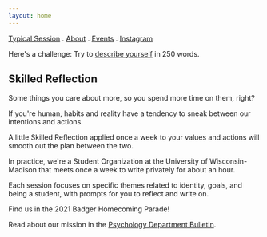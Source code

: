 ```yaml
---
layout: home
---
```



[Typical Session](every_session.md) . [About](about.md) . [Events](club_meetings.md) . [Instagram](https://www.instagram.com/skilledreflection/)

Here's a challenge: Try to [describe yourself](self250.md) in 250 words.  

## Skilled Reflection

Some things you care about more, 
so you spend more time on them, right?

If you're human, habits and reality
have a tendency to sneak between 
our intentions and actions.

A little Skilled Reflection 
applied once a week
to your values and actions
will smooth out the plan between the two. 

In practice, we're a Student Organization 
at the University of Wisconsin-Madison 
that meets once a week to write privately for about an hour.

Each session focuses on specific themes related to identity, goals, and being a student, with prompts for you to reflect and write on.

Find us in the 2021 Badger Homecoming Parade!

Read about our mission in the [Psychology Department Bulletin](https://psych.wisc.edu/news/when-personal-experience-meets-psychology-michael-koranda/).

  
